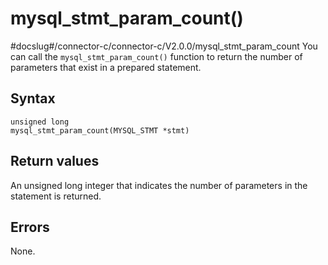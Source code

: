 mysql_stmt_param_count()
=============================================
#docslug#/connector-c/connector-c/V2.0.0/mysql_stmt_param_count
You can call the `mysql_stmt_param_count()` function to return the number of parameters that exist in a prepared statement.

Syntax
---------------------------

```unknow
unsigned long
mysql_stmt_param_count(MYSQL_STMT *stmt)
```



Return values
----------------------------------

An unsigned long integer that indicates the number of parameters in the statement is returned.

Errors
---------------------------

None.
